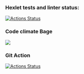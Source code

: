 ### Hexlet tests and linter status:
[![Actions Status](https://github.com/koshun-code/php-project-lvl1/workflows/hexlet-check/badge.svg)](https://github.com/koshun-code/php-project-lvl1/actions)
### Code climate Bage
<a href="https://codeclimate.com/github/codeclimate/codeclimate/maintainability"><img src="https://api.codeclimate.com/v1/badges/a99a88d28ad37a79dbf6/maintainability" /></a>
### Git Action
[![Actions Status](https://github.com/koshun-code/php-project-lvl1/workflows/BG/badge.svg)](https://github.com/koshun-code/php-project-lvl1/actions)
